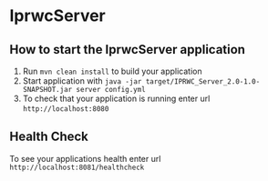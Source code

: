 # IprwcServer

How to start the IprwcServer application
---

1. Run `mvn clean install` to build your application
1. Start application with `java -jar target/IPRWC_Server_2.0-1.0-SNAPSHOT.jar server config.yml`
1. To check that your application is running enter url `http://localhost:8080`

Health Check
---

To see your applications health enter url `http://localhost:8081/healthcheck`
